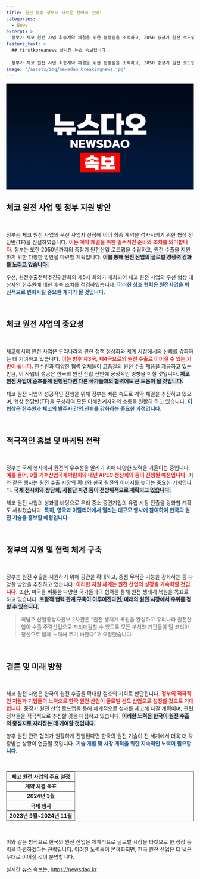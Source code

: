```yaml
---
title: 원전 협상 정부의 새로운 전략과 준비!
categories:
  - News
excerpt: >
  정부가 체코 원전 사업 최종계약 체결을 위한 협상팀을 조직하고, 2050 중장기 원전 로드맵 수립에 나섭니다. 원전 수출 확장을 위한 다양한 지원 전략이 마련되며, 한국 원전 산업의 글로벌 경쟁력을 강화하는 기회가 펼쳐질 예정입니다!
feature_text: >
  ## firstkoreanews 실시간 뉴스 속보입니다.

  정부가 체코 원전 사업 최종계약 체결을 위한 협상팀을 조직하고, 2050 중장기 원전 로드맵 수립에 나섭니다. 원전 수출 확장을 위한 다양한 지원 전략이 마련되며, 한국 원전 산업의 글로벌 경쟁력을 강화하는 기회가 펼쳐질 예정입니다!
image: '/assets/img/newsdao_breakingnews.jpg'
---
```


<p><img src="/assets/img/newsdao_breakingnews.jpg" alt="firstkoreanews 속보" /></p>

<h2 data-ke-size="size26">체코 원전 사업 및 정부 지원 방안</h2>

<p data-ke-size="size16">&nbsp;</p>

<p>정부는 체코 원전 사업의 우선 사업자 선정에 이어 최종 계약을 성사시키기 위한 협상 전담반(TF)을 신설하였습니다. <b><span style="color: #ee2323;">이는 계약 체결을 위한 필수적인 준비와 조치를 의미합니다.</span></b> 정부는 또한 2050년까지의 중장기 원전산업 로드맵을 수립하고, 원전 수출을 지원하기 위한 다양한 방안을 마련할 계획입니다. <b><span style="background-color: #21538527;">이를 통해 원전 산업의 글로벌 경쟁력 강화를 노리고 있습니다.</span></b> </p>

<p>우선, 원전수출전략추진위원회의 제5차 회의가 개최되어 체코 원전 사업의 우선 협상 대상자인 한수원에 대한 후속 조치를 점검하였습니다. <b><span style="color: #1a5490;">이러한 상호 협력은 원전사업을 혁신적으로 변화시킬 중요한 계기가 될 것입니다.</span></b>  </p>

<p data-ke-size="size16">&nbsp;</p>

<h2 data-ke-size="size26">체코 원전 사업의 중요성</h2>

<p data-ke-size="size16">&nbsp;</p>

<p>체코에서의 원전 사업은 우리나라의 원전 정책 정상화와 세계 시장에서의 신뢰를 강화하는 데 기여하고 있습니다. <b><span style="color: #ee2323;">이는 향후 제3국, 제4국으로의 원전 수출로 이어질 수 있는 기반이 됩니다.</span></b> 한수원과 다양한 협력 업체들이 고품질의 원전 수출 제품을 제공하고 있는 만큼, 이 사업의 성공은 한국의 원전 산업 전반에 긍정적인 영향을 미칠 것입니다. <b><span style="background-color: #21538527;">체코 원전 사업이 순조롭게 진행된다면 다른 국가들과의 협력에도 큰 도움이 될 것입니다.</span></b></p>

<p>체코 원전 사업의 성공적인 진행을 위해 정부는 빠른 속도로 계약 체결을 추진하고 있으며, 협상 전담반(TF)을 구성하여 모든 이해관계자와의 소통을 원활히 하고 있습니다. <b><span style="color: #1a5490;">이 협상은 한수원과 체코의 발주사 간의 신뢰를 강화하는 중요한 과정입니다.</span></b></p>

<p data-ke-size="size16">&nbsp;</p>

<h2 data-ke-size="size26">적극적인 홍보 및 마케팅 전략</h2>

<p data-ke-size="size16">&nbsp;</p>

<p>정부는 국제 행사에서 원전의 우수성을 알리기 위해 다양한 노력을 기울이는 중입니다. <b><span style="color: #ee2323;">예를 들어, 9월 기후산업국제박람회와 내년 APEC 정상회의 등이 진행될 예정입니다.</span></b> 이와 같은 행사는 원전 수출 시장의 확대와 한국 원전의 이미지를 높이는 중요한 기회입니다. <b><span style="background-color: #21538527;">국제 전시회와 상담회, 사절단 파견 등이 전방위적으로 계획되고 있습니다.</span></b> </p>

<p>체코 원전 사업의 성과를 바탕으로 우리 중소·중견기업의 유럽 시장 진출을 강화할 계획도 세워졌습니다. <b><span style="color: #1a5490;">특히, 영국과 이탈리아에서 열리는 대규모 행사에 참여하여 한국의 원전 기술을 홍보할 예정입니다.</span></b> </p>

<p data-ke-size="size16">&nbsp;</p>

<h2 data-ke-size="size26">정부의 지원 및 협력 체계 구축</h2>

<p data-ke-size="size16">&nbsp;</p>

<p>정부는 원전 수출을 지원하기 위해 공관을 확대하고, 중점 무역관 기능을 강화하는 등 다양한 방안을 추진하고 있습니다. <b><span style="color: #ee2323;">이러한 지원 체계는 원전 산업의 성장을 가속화할 것입니다.</span></b> 또한, 미국을 비롯한 다양한 국가들과의 협력을 통해 원전 생태계 복원을 목표로 하고 있습니다. <b><span style="background-color: #21538527;">포괄적 협력 관계 구축이 이루어진다면, 미래의 원전 시장에서 우위를 점할 수 있습니다.</span></b> </p>

<blockquote>최남호 산업통상자원부 2차관은 “원전 생태계 복원을 완성하고 우리나라 원전산업이 수출 주력산업으로 자리매김할 수 있도록 모든 부처와 기관들이 팀 코리아 정신으로 함께 노력해 주기 바란다”고 요청했습니다.</blockquote>

<p data-ke-size="size16">&nbsp;</p>

<h2 data-ke-size="size26">결론 및 미래 방향</h2>

<p data-ke-size="size16">&nbsp;</p>

<p>체코 원전 사업은 한국의 원전 수출을 확대할 절호의 기회로 판단됩니다. <b><span style="color: #ee2323;">정부의 적극적인 지원과 기업들의 노력으로 한국 원전 산업이 글로벌 선도 산업으로 성장할 것으로 기대합니다.</span></b> 중장기 원전 산업 로드맵을 통해 체계적으로 성과를 제고해 나갈 계획이며, 관련 정책들을 적극적으로 추진할 것을 다짐하고 있습니다. <b><span style="background-color: #21538527;">이러한 노력은 한국이 원전 수출의 중심지로 자리잡는 데 기여할 것입니다.</span></b> </p>

<p>향후 원전 관련 협의가 원활하게 진행된다면 한국의 원전 기술이 전 세계에서 더욱 더 각광받는 상황이 연출될 것입니다. <b><span style="color: #1a5490;">기술 개발 및 시장 개척을 위한 지속적인 노력이 필요합니다.</span></b> </p>

<p data-ke-size="size16">&nbsp;</p>

<table style="width: 100%; border-collapse: collapse;" border="1">
  <tr>
    <td style="text-align: center; height: 17px;"><b>체코 원전 사업의 주요 일정</b></td>
  </tr>
  <tr>
    <td style="text-align: center; height: 17px;"><b>계약 체결 목표</b></td>
  </tr>
  <tr>
    <td style="text-align: center; height: 17px;"><b>2024년 3월</b></td>
  </tr>
  <tr>
    <td style="text-align: center; height: 17px;"><b>국제 행사</b></td>
  </tr>
  <tr>
    <td style="text-align: center; height: 17px;"><b>2023년 9월~2024년 11월</b></td>
  </tr>
</table>

<p data-ke-size="size16">&nbsp;</p>

<p>이와 같은 방식으로 한국의 원전 산업은 체계적으로 글로벌 시장을 타겟으로 한 성장 동력을 마련하겠다는 전략입니다. 이러한 노력들이 본격화되면, 한국 원전 산업은 더 넓은 무대로 이어질 것이 분명합니다.</p>
실시간 뉴스 속보는, <a href="https://newsdao.kr" rel="dofollow">https://newsdao.kr</a>


